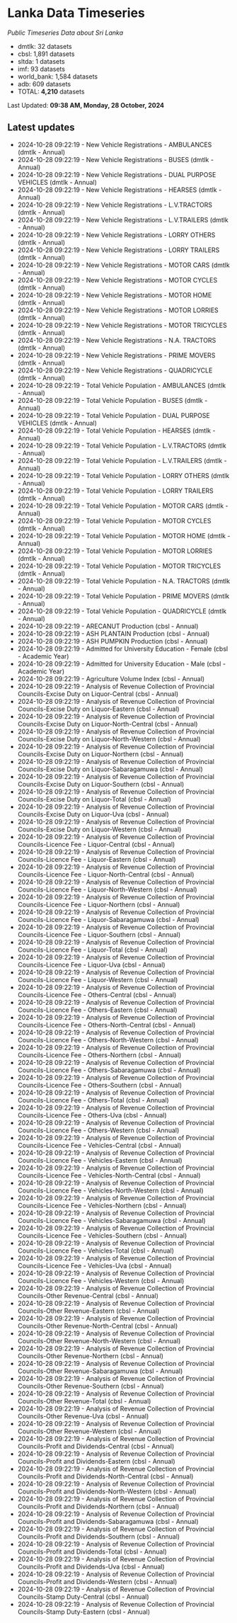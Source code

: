 # Lanka Data Timeseries
*Public Timeseries Data about Sri Lanka*

* dmtlk: 32 datasets
* cbsl: 1,891 datasets
* sltda: 1 datasets
* imf: 93 datasets
* world_bank: 1,584 datasets
* adb: 609 datasets
* TOTAL: **4,210** datasets

Last Updated: **09:38 AM, Monday, 28 October, 2024**

## Latest updates

* 2024-10-28 09:22:19 - New Vehicle Registrations - AMBULANCES (dmtlk - Annual)
* 2024-10-28 09:22:19 - New Vehicle Registrations - BUSES (dmtlk - Annual)
* 2024-10-28 09:22:19 - New Vehicle Registrations - DUAL PURPOSE VEHICLES (dmtlk - Annual)
* 2024-10-28 09:22:19 - New Vehicle Registrations - HEARSES (dmtlk - Annual)
* 2024-10-28 09:22:19 - New Vehicle Registrations - L.V.TRACTORS (dmtlk - Annual)
* 2024-10-28 09:22:19 - New Vehicle Registrations - L.V.TRAILERS (dmtlk - Annual)
* 2024-10-28 09:22:19 - New Vehicle Registrations - LORRY OTHERS (dmtlk - Annual)
* 2024-10-28 09:22:19 - New Vehicle Registrations - LORRY TRAILERS (dmtlk - Annual)
* 2024-10-28 09:22:19 - New Vehicle Registrations - MOTOR CARS (dmtlk - Annual)
* 2024-10-28 09:22:19 - New Vehicle Registrations - MOTOR CYCLES (dmtlk - Annual)
* 2024-10-28 09:22:19 - New Vehicle Registrations - MOTOR HOME (dmtlk - Annual)
* 2024-10-28 09:22:19 - New Vehicle Registrations - MOTOR LORRIES (dmtlk - Annual)
* 2024-10-28 09:22:19 - New Vehicle Registrations - MOTOR TRICYCLES (dmtlk - Annual)
* 2024-10-28 09:22:19 - New Vehicle Registrations - N.A. TRACTORS (dmtlk - Annual)
* 2024-10-28 09:22:19 - New Vehicle Registrations - PRIME MOVERS (dmtlk - Annual)
* 2024-10-28 09:22:19 - New Vehicle Registrations - QUADRICYCLE (dmtlk - Annual)
* 2024-10-28 09:22:19 - Total Vehicle Population - AMBULANCES (dmtlk - Annual)
* 2024-10-28 09:22:19 - Total Vehicle Population - BUSES (dmtlk - Annual)
* 2024-10-28 09:22:19 - Total Vehicle Population - DUAL PURPOSE VEHICLES (dmtlk - Annual)
* 2024-10-28 09:22:19 - Total Vehicle Population - HEARSES (dmtlk - Annual)
* 2024-10-28 09:22:19 - Total Vehicle Population - L.V.TRACTORS (dmtlk - Annual)
* 2024-10-28 09:22:19 - Total Vehicle Population - L.V.TRAILERS (dmtlk - Annual)
* 2024-10-28 09:22:19 - Total Vehicle Population - LORRY OTHERS (dmtlk - Annual)
* 2024-10-28 09:22:19 - Total Vehicle Population - LORRY TRAILERS (dmtlk - Annual)
* 2024-10-28 09:22:19 - Total Vehicle Population - MOTOR CARS (dmtlk - Annual)
* 2024-10-28 09:22:19 - Total Vehicle Population - MOTOR CYCLES (dmtlk - Annual)
* 2024-10-28 09:22:19 - Total Vehicle Population - MOTOR HOME (dmtlk - Annual)
* 2024-10-28 09:22:19 - Total Vehicle Population - MOTOR LORRIES (dmtlk - Annual)
* 2024-10-28 09:22:19 - Total Vehicle Population - MOTOR TRICYCLES (dmtlk - Annual)
* 2024-10-28 09:22:19 - Total Vehicle Population - N.A. TRACTORS (dmtlk - Annual)
* 2024-10-28 09:22:19 - Total Vehicle Population - PRIME MOVERS (dmtlk - Annual)
* 2024-10-28 09:22:19 - Total Vehicle Population - QUADRICYCLE (dmtlk - Annual)
* 2024-10-28 09:22:19 - ARECANUT Production (cbsl - Annual)
* 2024-10-28 09:22:19 - ASH PLANTAIN Production (cbsl - Annual)
* 2024-10-28 09:22:19 - ASH PUMPKIN Production (cbsl - Annual)
* 2024-10-28 09:22:19 - Admitted for University Education - Female (cbsl - Academic Year)
* 2024-10-28 09:22:19 - Admitted for University Education - Male (cbsl - Academic Year)
* 2024-10-28 09:22:19 - Agriculture Volume Index (cbsl - Annual)
* 2024-10-28 09:22:19 - Analysis of Revenue Collection of Provincial Councils-Excise Duty on Liquor-Central (cbsl - Annual)
* 2024-10-28 09:22:19 - Analysis of Revenue Collection of Provincial Councils-Excise Duty on Liquor-Eastern (cbsl - Annual)
* 2024-10-28 09:22:19 - Analysis of Revenue Collection of Provincial Councils-Excise Duty on Liquor-North-Central (cbsl - Annual)
* 2024-10-28 09:22:19 - Analysis of Revenue Collection of Provincial Councils-Excise Duty on Liquor-North-Western (cbsl - Annual)
* 2024-10-28 09:22:19 - Analysis of Revenue Collection of Provincial Councils-Excise Duty on Liquor-Northern (cbsl - Annual)
* 2024-10-28 09:22:19 - Analysis of Revenue Collection of Provincial Councils-Excise Duty on Liquor-Sabaragamuwa (cbsl - Annual)
* 2024-10-28 09:22:19 - Analysis of Revenue Collection of Provincial Councils-Excise Duty on Liquor-Southern (cbsl - Annual)
* 2024-10-28 09:22:19 - Analysis of Revenue Collection of Provincial Councils-Excise Duty on Liquor-Total (cbsl - Annual)
* 2024-10-28 09:22:19 - Analysis of Revenue Collection of Provincial Councils-Excise Duty on Liquor-Uva (cbsl - Annual)
* 2024-10-28 09:22:19 - Analysis of Revenue Collection of Provincial Councils-Excise Duty on Liquor-Western (cbsl - Annual)
* 2024-10-28 09:22:19 - Analysis of Revenue Collection of Provincial Councils-Licence Fee - Liquor-Central (cbsl - Annual)
* 2024-10-28 09:22:19 - Analysis of Revenue Collection of Provincial Councils-Licence Fee - Liquor-Eastern (cbsl - Annual)
* 2024-10-28 09:22:19 - Analysis of Revenue Collection of Provincial Councils-Licence Fee - Liquor-North-Central (cbsl - Annual)
* 2024-10-28 09:22:19 - Analysis of Revenue Collection of Provincial Councils-Licence Fee - Liquor-North-Western (cbsl - Annual)
* 2024-10-28 09:22:19 - Analysis of Revenue Collection of Provincial Councils-Licence Fee - Liquor-Northern (cbsl - Annual)
* 2024-10-28 09:22:19 - Analysis of Revenue Collection of Provincial Councils-Licence Fee - Liquor-Sabaragamuwa (cbsl - Annual)
* 2024-10-28 09:22:19 - Analysis of Revenue Collection of Provincial Councils-Licence Fee - Liquor-Southern (cbsl - Annual)
* 2024-10-28 09:22:19 - Analysis of Revenue Collection of Provincial Councils-Licence Fee - Liquor-Total (cbsl - Annual)
* 2024-10-28 09:22:19 - Analysis of Revenue Collection of Provincial Councils-Licence Fee - Liquor-Uva (cbsl - Annual)
* 2024-10-28 09:22:19 - Analysis of Revenue Collection of Provincial Councils-Licence Fee - Liquor-Western (cbsl - Annual)
* 2024-10-28 09:22:19 - Analysis of Revenue Collection of Provincial Councils-Licence Fee - Others-Central (cbsl - Annual)
* 2024-10-28 09:22:19 - Analysis of Revenue Collection of Provincial Councils-Licence Fee - Others-Eastern (cbsl - Annual)
* 2024-10-28 09:22:19 - Analysis of Revenue Collection of Provincial Councils-Licence Fee - Others-North-Central (cbsl - Annual)
* 2024-10-28 09:22:19 - Analysis of Revenue Collection of Provincial Councils-Licence Fee - Others-North-Western (cbsl - Annual)
* 2024-10-28 09:22:19 - Analysis of Revenue Collection of Provincial Councils-Licence Fee - Others-Northern (cbsl - Annual)
* 2024-10-28 09:22:19 - Analysis of Revenue Collection of Provincial Councils-Licence Fee - Others-Sabaragamuwa (cbsl - Annual)
* 2024-10-28 09:22:19 - Analysis of Revenue Collection of Provincial Councils-Licence Fee - Others-Southern (cbsl - Annual)
* 2024-10-28 09:22:19 - Analysis of Revenue Collection of Provincial Councils-Licence Fee - Others-Total (cbsl - Annual)
* 2024-10-28 09:22:19 - Analysis of Revenue Collection of Provincial Councils-Licence Fee - Others-Uva (cbsl - Annual)
* 2024-10-28 09:22:19 - Analysis of Revenue Collection of Provincial Councils-Licence Fee - Others-Western (cbsl - Annual)
* 2024-10-28 09:22:19 - Analysis of Revenue Collection of Provincial Councils-Licence Fee - Vehicles-Central (cbsl - Annual)
* 2024-10-28 09:22:19 - Analysis of Revenue Collection of Provincial Councils-Licence Fee - Vehicles-Eastern (cbsl - Annual)
* 2024-10-28 09:22:19 - Analysis of Revenue Collection of Provincial Councils-Licence Fee - Vehicles-North-Central (cbsl - Annual)
* 2024-10-28 09:22:19 - Analysis of Revenue Collection of Provincial Councils-Licence Fee - Vehicles-North-Western (cbsl - Annual)
* 2024-10-28 09:22:19 - Analysis of Revenue Collection of Provincial Councils-Licence Fee - Vehicles-Northern (cbsl - Annual)
* 2024-10-28 09:22:19 - Analysis of Revenue Collection of Provincial Councils-Licence Fee - Vehicles-Sabaragamuwa (cbsl - Annual)
* 2024-10-28 09:22:19 - Analysis of Revenue Collection of Provincial Councils-Licence Fee - Vehicles-Southern (cbsl - Annual)
* 2024-10-28 09:22:19 - Analysis of Revenue Collection of Provincial Councils-Licence Fee - Vehicles-Total (cbsl - Annual)
* 2024-10-28 09:22:19 - Analysis of Revenue Collection of Provincial Councils-Licence Fee - Vehicles-Uva (cbsl - Annual)
* 2024-10-28 09:22:19 - Analysis of Revenue Collection of Provincial Councils-Licence Fee - Vehicles-Western (cbsl - Annual)
* 2024-10-28 09:22:19 - Analysis of Revenue Collection of Provincial Councils-Other Revenue-Central (cbsl - Annual)
* 2024-10-28 09:22:19 - Analysis of Revenue Collection of Provincial Councils-Other Revenue-Eastern (cbsl - Annual)
* 2024-10-28 09:22:19 - Analysis of Revenue Collection of Provincial Councils-Other Revenue-North-Central (cbsl - Annual)
* 2024-10-28 09:22:19 - Analysis of Revenue Collection of Provincial Councils-Other Revenue-North-Western (cbsl - Annual)
* 2024-10-28 09:22:19 - Analysis of Revenue Collection of Provincial Councils-Other Revenue-Northern (cbsl - Annual)
* 2024-10-28 09:22:19 - Analysis of Revenue Collection of Provincial Councils-Other Revenue-Sabaragamuwa (cbsl - Annual)
* 2024-10-28 09:22:19 - Analysis of Revenue Collection of Provincial Councils-Other Revenue-Southern (cbsl - Annual)
* 2024-10-28 09:22:19 - Analysis of Revenue Collection of Provincial Councils-Other Revenue-Total (cbsl - Annual)
* 2024-10-28 09:22:19 - Analysis of Revenue Collection of Provincial Councils-Other Revenue-Uva (cbsl - Annual)
* 2024-10-28 09:22:19 - Analysis of Revenue Collection of Provincial Councils-Other Revenue-Western (cbsl - Annual)
* 2024-10-28 09:22:19 - Analysis of Revenue Collection of Provincial Councils-Profit and Dividends-Central (cbsl - Annual)
* 2024-10-28 09:22:19 - Analysis of Revenue Collection of Provincial Councils-Profit and Dividends-Eastern (cbsl - Annual)
* 2024-10-28 09:22:19 - Analysis of Revenue Collection of Provincial Councils-Profit and Dividends-North-Central (cbsl - Annual)
* 2024-10-28 09:22:19 - Analysis of Revenue Collection of Provincial Councils-Profit and Dividends-North-Western (cbsl - Annual)
* 2024-10-28 09:22:19 - Analysis of Revenue Collection of Provincial Councils-Profit and Dividends-Northern (cbsl - Annual)
* 2024-10-28 09:22:19 - Analysis of Revenue Collection of Provincial Councils-Profit and Dividends-Sabaragamuwa (cbsl - Annual)
* 2024-10-28 09:22:19 - Analysis of Revenue Collection of Provincial Councils-Profit and Dividends-Southern (cbsl - Annual)
* 2024-10-28 09:22:19 - Analysis of Revenue Collection of Provincial Councils-Profit and Dividends-Total (cbsl - Annual)
* 2024-10-28 09:22:19 - Analysis of Revenue Collection of Provincial Councils-Profit and Dividends-Uva (cbsl - Annual)
* 2024-10-28 09:22:19 - Analysis of Revenue Collection of Provincial Councils-Profit and Dividends-Western (cbsl - Annual)
* 2024-10-28 09:22:19 - Analysis of Revenue Collection of Provincial Councils-Stamp Duty-Central (cbsl - Annual)
* 2024-10-28 09:22:19 - Analysis of Revenue Collection of Provincial Councils-Stamp Duty-Eastern (cbsl - Annual)